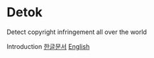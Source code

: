 # Detok
Detect copyright infringement all over the world

Introduction
[한글문서](https://github.com/DetokProject/Detok/blob/master/Introduction.pdf)
[English](https://github.com/DetokProject/Detok/blob/master/Intro_%5Beng%5D.pdf)
